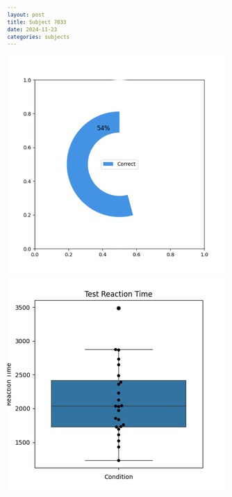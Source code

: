 ```yaml
---
layout: post
title: Subject 7033
date: 2024-11-23
categories: subjects
---
```


![](data/7033/run-8/7033_FN_acc_test.png)
![](data/7033/run-8/7033_FN_rt.png)
